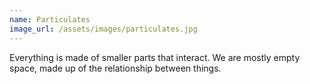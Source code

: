 ```yaml
---
name: Particulates
image_url: /assets/images/particulates.jpg
---
```


Everything is made of smaller parts that interact. We are mostly empty space, made up of the relationship between things.
